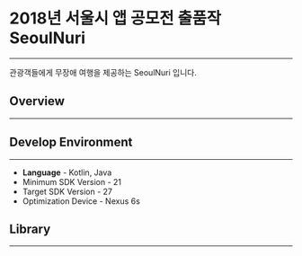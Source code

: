 
# 2018년 서울시 앱 공모전 출품작 SeoulNuri
---

관광객들에게 무장애 여행을 제공하는 SeoulNuri 입니다.


## Overview
---


## Develop Environment
---

* **Language** - Kotlin, Java
* Minimum SDK Version - 21
* Target SDK Version - 27
* Optimization Device - Nexus 6s

## Library
---



